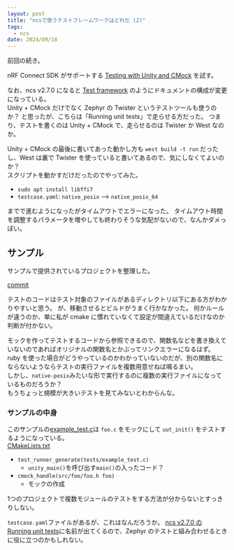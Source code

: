 ```yaml
---
layout: post
title: "ncsで使うテストフレームワークはどれだ (2)"
tags:
  - ncs
date: 2024/09/18
---
```


前回の続き。 

nRF Connect SDK がサポートする [Testing with Unity and CMock](https://docs.nordicsemi.com/bundle/ncs-2.6.1/page/nrf/test_and_optimize/testing_unity_cmock.html) を試す。

なお、ncs v2.7.0 になると [Test framework](https://docs.nordicsemi.com/bundle/ncs-2.7.0/page/nrf/test_and_optimize/test_framework/index.html) のようにドキュメントの構成が変更になっている。  
Unity + CMock だけでなく Zephyr の Twister というテストツールも使うのか？ 
と思ったが、こちらは「Running unit tests」で走らせる方だった。
つまり、テストを書くのは Unity + CMock で、走らせるのは Twister か West なのか。

Unity + CMock の最後に書いてあった動かし方も `west build -t run` だったし、West は裏で Twister を使っていると書いてあるので、気にしなくてよいのか？  
スクリプトを動かすだけだったのでやってみた。

* `sudo apt install libffi7`
* `testcase.yaml`: `native_posix` --> `native_posix_64`

までで進むようになったがタイムアウトでエラーになった。
タイムアウト時間を調整するパラメータを増やしても終わりそうな気配がないので、なんかダメっぽい。

## サンプル

サンプルで提供されているプロジェクトを整理した。

[commit](https://github.com/hirokuma/ncs-unity-example-test/tree/b0394316fd6daf942d011300c9fe25a561838409)

テストのコードはテスト対象のファイルがあるディレクトリ以下にある方がわかりやすいと思う。
が、移動させるとビルドがうまく行かなかった。
何かルールが違うのか、単に私が cmake に慣れていなくて設定が間違えているだけなのか判断が付かない。

モックを作ってテストするコードから参照できるので、関数名などを書き換えていないのであればオリジナルの関数名とかぶってリンクエラーになるはず。
ruby を使った場合がどうやっているのかわかっていないのだが、別の関数名にならないようならテストの実行ファイルを複数用意せねば鳴るまい。  
しかし、`native-posix`みたいな形で実行するのに複数の実行ファイルになっているものだろうか？  
もうちょっと規模が大きいテストを見てみないとわからんな。

### サンプルの中身

このサンプルの[example_test.c](https://github.com/hirokuma/ncs-unity-example-test/blob/b0394316fd6daf942d011300c9fe25a561838409/tests/example_test.c)は `foo.c` をモックにして `uut_init()` をテストするようになっている。  
[CMakeLists.txt](https://github.com/hirokuma/ncs-unity-example-test/blob/b0394316fd6daf942d011300c9fe25a561838409/CMakeLists.txt)

* `test_runner_generate(tests/example_test.c)`
  * `unity_main()`を呼び出す`main()`の入ったコード？
* `cmock_handle(src/foo/foo.h foo)`
  * モックの作成

1つのプロジェクトで複数モジュールのテストをする方法が分からないとすっきりしない。

`testcase.yaml`ファイルがあるが、これはなんだろうか。
[ncs v2.7.0 の Running unit tests](https://docs.nordicsemi.com/bundle/ncs-2.7.0/page/nrf/test_and_optimize/test_framework/running_unit_tests.html)に名前が出てくるので、Zephyr のテストと組み合わせるときに役に立つのかもしれない。
